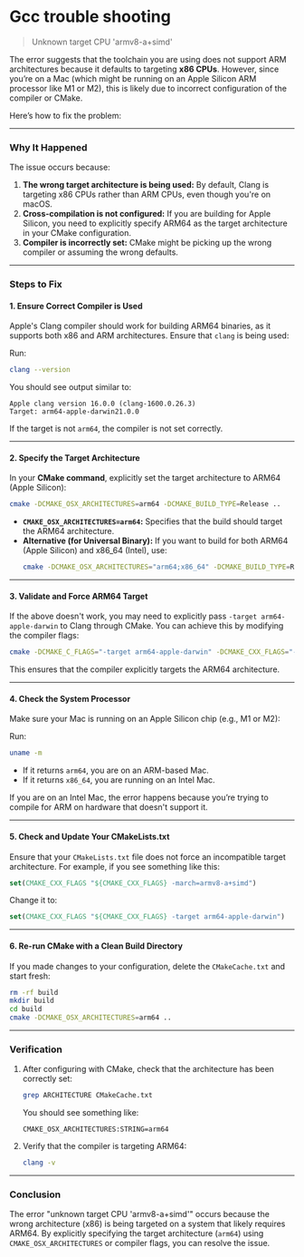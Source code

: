 # Gcc trouble shooting

> Unknown target CPU 'armv8-a+simd'

The error suggests that the toolchain you are using does not support ARM architectures because it defaults to targeting **x86 CPUs**. However, since you’re on a Mac (which might be running on an Apple Silicon ARM processor like M1 or M2), this is likely due to incorrect configuration of the compiler or CMake.

Here’s how to fix the problem:

---

### **Why It Happened**

The issue occurs because:
1. **The wrong target architecture is being used:** By default, Clang is targeting x86 CPUs rather than ARM CPUs, even though you're on macOS.
2. **Cross-compilation is not configured:** If you are building for Apple Silicon, you need to explicitly specify ARM64 as the target architecture in your CMake configuration.
3. **Compiler is incorrectly set:** CMake might be picking up the wrong compiler or assuming the wrong defaults.

---

### **Steps to Fix**

#### **1. Ensure Correct Compiler is Used**
Apple's Clang compiler should work for building ARM64 binaries, as it supports both x86 and ARM architectures. Ensure that `clang` is being used:

Run:
```bash
clang --version
```

You should see output similar to:
```
Apple clang version 16.0.0 (clang-1600.0.26.3)
Target: arm64-apple-darwin21.0.0
```

If the target is not `arm64`, the compiler is not set correctly.

---

#### **2. Specify the Target Architecture**

In your **CMake command**, explicitly set the target architecture to ARM64 (Apple Silicon):

```bash
cmake -DCMAKE_OSX_ARCHITECTURES=arm64 -DCMAKE_BUILD_TYPE=Release ..
```

- **`CMAKE_OSX_ARCHITECTURES=arm64`:** Specifies that the build should target the ARM64 architecture.
- **Alternative (for Universal Binary):**
  If you want to build for both ARM64 (Apple Silicon) and x86_64 (Intel), use:
  ```bash
  cmake -DCMAKE_OSX_ARCHITECTURES="arm64;x86_64" -DCMAKE_BUILD_TYPE=Release ..
  ```

---

#### **3. Validate and Force ARM64 Target**

If the above doesn't work, you may need to explicitly pass `-target arm64-apple-darwin` to Clang through CMake. You can achieve this by modifying the compiler flags:

```bash
cmake -DCMAKE_C_FLAGS="-target arm64-apple-darwin" -DCMAKE_CXX_FLAGS="-target arm64-apple-darwin" -DCMAKE_BUILD_TYPE=Release ..
```

This ensures that the compiler explicitly targets the ARM64 architecture.

---

#### **4. Check the System Processor**
Make sure your Mac is running on an Apple Silicon chip (e.g., M1 or M2):

Run:
```bash
uname -m
```

- If it returns `arm64`, you are on an ARM-based Mac.
- If it returns `x86_64`, you are running on an Intel Mac.

If you are on an Intel Mac, the error happens because you’re trying to compile for ARM on hardware that doesn't support it.

---

#### **5. Check and Update Your CMakeLists.txt**

Ensure that your `CMakeLists.txt` file does not force an incompatible target architecture. For example, if you see something like this:

```cmake
set(CMAKE_CXX_FLAGS "${CMAKE_CXX_FLAGS} -march=armv8-a+simd")
```

Change it to:
```cmake
set(CMAKE_CXX_FLAGS "${CMAKE_CXX_FLAGS} -target arm64-apple-darwin")
```

---

#### **6. Re-run CMake with a Clean Build Directory**

If you made changes to your configuration, delete the `CMakeCache.txt` and start fresh:

```bash
rm -rf build
mkdir build
cd build
cmake -DCMAKE_OSX_ARCHITECTURES=arm64 ..
```

---

### **Verification**

1. After configuring with CMake, check that the architecture has been correctly set:
   ```bash
   grep ARCHITECTURE CMakeCache.txt
   ```
   You should see something like:
   ```
   CMAKE_OSX_ARCHITECTURES:STRING=arm64
   ```

2. Verify that the compiler is targeting ARM64:
   ```bash
   clang -v
   ```

---

### **Conclusion**

The error "unknown target CPU 'armv8-a+simd'" occurs because the wrong architecture (x86) is being targeted on a system that likely requires ARM64. By explicitly specifying the target architecture (`arm64`) using `CMAKE_OSX_ARCHITECTURES` or compiler flags, you can resolve the issue.
